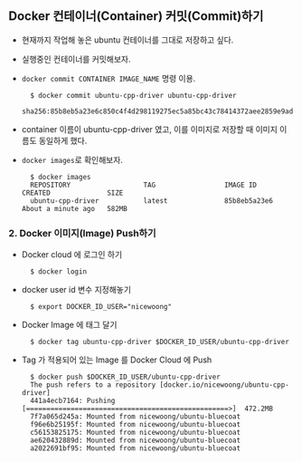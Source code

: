 ## Docker 컨테이너(Container) 커밋(Commit)하기

- 현재까지 작업해 놓은 ubuntu 컨테이너를 그대로 저장하고 싶다.

- 실행중인 컨테이너를 커밋해보자.

- `docker commit CONTAINER IMAGE_NAME` 명령 이용.

  ```
    $ docker commit ubuntu-cpp-driver ubuntu-cpp-driver
    sha256:85b8eb5a23e6c850c4f4d298119275ec5a85bc43c78414372aee2859e9ad9e54
  ```

- container 이름이 ubuntu-cpp-driver 였고, 이를 이미지로 저장할 때 이미지 이름도 동일하게 했다.

- `docker images`로 확인해보자.

  ```
    $ docker images
    REPOSITORY                  TAG                 IMAGE ID            CREATED              SIZE
    ubuntu-cpp-driver           latest              85b8eb5a23e6        About a minute ago   582MB
  ```

### 2. Docker 이미지(Image) Push하기

- Docker cloud 에 로그인 하기

  ```
    $ docker login
  ```

- docker user id 변수 지정해놓기

  ```
    $ export DOCKER_ID_USER="nicewoong"
  ```

- Docker Image 에 태그 달기

  ```
    $ docker tag ubuntu-cpp-driver $DOCKER_ID_USER/ubuntu-cpp-driver
  ```

- Tag 가 적용되어 있는 Image 를 Docker Cloud 에 Push

  ```
    $ docker push $DOCKER_ID_USER/ubuntu-cpp-driver
    The push refers to a repository [docker.io/nicewoong/ubuntu-cpp-driver]
    441a4ecb7164: Pushing [==================================================>]  472.2MB
    7f7a065d245a: Mounted from nicewoong/ubuntu-bluecoat 
    f96e6b25195f: Mounted from nicewoong/ubuntu-bluecoat 
    c56153825175: Mounted from nicewoong/ubuntu-bluecoat 
    ae620432889d: Mounted from nicewoong/ubuntu-bluecoat 
    a2022691bf95: Mounted from nicewoong/ubuntu-bluecoat 
  ```


